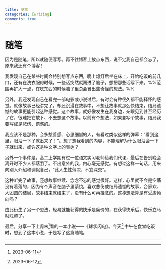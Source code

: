 ```yaml
---
title: 随笔
categories: [writing]
comments: true
---
```


# 随笔

因为是随笔，所以就随便写写。再不往博客上放点东西，说不定我自己都会忘了，原来我还有个博客！

我发现自己在某些时间会特别想写点东西，晚上熄灯后坐在床上，开始吃饭的前几口，还有在洗衣服的时候，一些话突然就闯进了脑子，想把那些话写下来。%%范围再扩大一点，在吃东西的时候脑子里总会冒出些奇怪的想法。%%

另外，我还发现自己在看完一部电影或小说过后，有时会有种很久都不能释怀的感觉。就像故事已经讲完了，却还沉浸在故事中，不想让故事就那么快结束，结局遗憾的故事更能引起这种感觉。这个故事，就好像发生在我身边，亲眼见到甚至经历了它，很难把它放下、不去想这个故事。以前有个想法，如果要写个故事，结局我要写成是悲伤、遗憾的。

我应该不是那种，会多愁善感、心思细腻的人，有看过类似这样的弹幕：“看到这里，眼泪一下子就出来了！”。想了想我看到的内容，不能理解为什么眼泪会一下子就出来，或许这是种文字上的表达？

另外一个事件是，高二上学期有过一位语文实习老师给我们代课，最后在告别晚会离开时不少人都落泪了。不出意外的我，内心毫无感觉。有想过这样一句话，用来向别人介绍和调侃自己，“此人生性薄凉，不宜深交”。

这种听完了故事，还想故事继续、念念不忘的感觉很好。这样，心里就不会是空荡没有着落的，因为有个声音在脑子里萦绕。喜欢悲伤或结局遗憾的故事，合家欢、大团圆的结局，故事结束就结束了，没有什么可再挂念的。这种想法算是有受虐倾向吗？

由此衍生了另一个想法，轻易就能获得的快乐是廉价的，在获得快乐后，快乐立马就贬值了。

最后，分享一下上周末[^1]看的一本小说——《球状闪电》。今天[^2] 中午在食堂吃饭时，想到了这本小说，于是写了这篇随笔。

---

[^1]: 2023-06-11
[^2]: 2023-06-12

